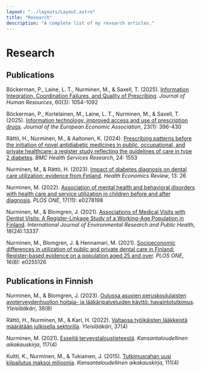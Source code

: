 ```yaml
---
layout: "../layouts/Layout.astro"
title: "Research"
description: "A complete list of my research articles."
---
```


# Research

## Publications

Böckerman, P., Laine, L. T., Nurminen, M., & Saxell, T. (2025).
<a class="titlelink" href="https://doi.org/10.3368/jhr.0921-11910R2">
Information Integration, Coordination Failures, and Quality of Prescribing</a>. _Journal of Human Resources_, 60(3): 1054-1092

Böckerman, P., Kortelainen, M., Laine, L. T., Nurminen, M., & Saxell, T. (2025).
<a class="titlelink" href="https://doi.org/10.1093/jeea/jvae034">
Information technology, improved access and use of prescription drugs</a>. _Journal of the European Economic Association_, 23(1): 396-430

Rättö, H., Nurminen, M., & Aaltonen, K. (2024).
<a class="titlelink" href="https://doi.org/10.1186/s12913-024-12010-y">
Prescribing patterns before the initiation of novel antidiabetic medicines in public, occupational, and private healthcare: a register study reflecting the guidelines of care in type 2 diabetes</a>. _BMC Health Services Research_, 24: 1553

Nurminen, M., & Rättö, H. (2023). <a class="titlelink" href="https://doi.org/10.1186/s13561-023-00440-z">
Impact of diabetes diagnosis on dental care utilization: evidence from Finland</a>. _Health Economics Review_, 13: 26

Nurminen, M. (2022).
<a class="titlelink" href="https://doi.org/10.1371/journal.pone.0278198">
Association of mental health and behavioral disorders with health care and service utilization in children before and after diagnosis</a>. _PLOS ONE_, 17(11): e0278198

Nurminen, M., & Blomgren, J. (2021).
<a class="titlelink" href="https://www.mdpi.com/1660-4601/18/24/13337">
Associations of Medical Visits with Dentist Visits: A Register-Linkage Study of a Working-Age Population in Finland</a>. _International Journal of Environmental Research and Public Health_, 18(24):13337

Nurminen, M., Blomgren, J. & Hennamari, M. (2021).
<a class="titlelink" href="https://doi.org/10.1371/journal.pone.0255126">
Socioeconomic differences in utilization of public and private dental care in Finland: Register-based evidence on a population aged 25 and over</a>. _PLOS ONE_, 16(8): e0255126

## Publications in Finnish

Nurminen, M., & Blomgren, J. (2023).
<a class="titlelink" href="https://www.lukusali.fi/index.html?p=Suomen%20yleisl%C3%A4%C3%A4k%C3%A4rit%20GPF%20ry&i=cf350ef0-8793-11ee-a55a-00155d64030a">
Oulussa asuvien peruskoululaisten avoterveydenhuollon hoitaja- ja lääkäripalveluiden käyttö: havaintotutkimus</a>. _Yleislääkäri_, 38(8)

Rättö, H., Nurminen, M., & Kari, H. (2022).
<a class="titlelink" href="https://www.lukusali.fi/index.html?p=Suomen%20yleisl%C3%A4%C3%A4k%C3%A4rit%20GPF%20ry&i=6271960a-da95-11ec-bdec-00155d64030a">
Valtaosa työikäisten lääkkeistä määrätään julkisella sektorilla</a>. _Yleislääkäri_, 37(4)

Nurminen, M. (2021).
<a class="titlelink" href="https://www.taloustieteellinenyhdistys.fi/wp-content/uploads/2021/12/KAK_4_2021_WEB-119-123.pdf">
Esseitä terveystaloustieteestä</a>. _Kansantaloudellinen aikakauskirja_, 117(4)

Kultti, K., Nurminen, M., & Tukiainen, J. (2015).
<a class="titlelink" href="http://www.taloustieteellinenyhdistys.fi/wp-content/uploads/2015/12/kultti-nurminen-tukiainen.pdf">
Tutkimusrahan uusi kilpailutus maksoi miljoonia</a>. _Kansantaloudellinen aikakauskirja_, 111(4)